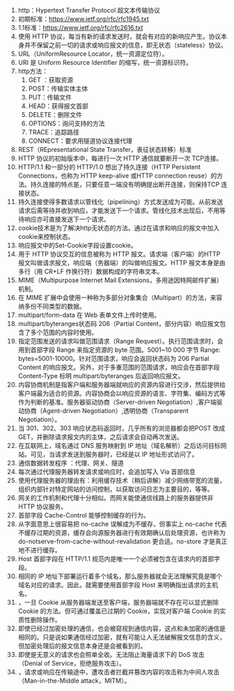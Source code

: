 1. http：Hypertext Transfer Protocol  超文本传输协议
2. 初期标准：https://www.ietf.org/rfc/rfc1945.txt 
3. 1.1标准：https://www.ietf.org/rfc/rfc2616.txt
4. 使用 HTTP 协议，每当有新的请求发送时，就会有对应的新响应产生。协议本身并不保留之前一切的请求或响应报文的信息，即无状态（stateless）协议。
5. URL（UniformResource Locator，统一资源定位符）。
6. URI 是 Uniform Resource Identifier 的缩写，统一资源标识符。
7. http方法：
    1. GET ：获取资源
    2. POST：传输实体主体
    3. PUT：传输文件
    4. HEAD：获得报文首部
    5. DELETE：删除文件
    6. OPTIONS：询问支持的方法
    7. TRACE：追踪路径
    8. CONNECT：要求用隧道协议连接代理
8. REST（REpresentational State Transfer，表征状态转移）标准
9. HTTP 协议的初始版本中，每进行一次 HTTP 通信就要断开一次 TCP连接。
10. HTTP/1.1 和一部分的 HTTP/1.0 想出了持久连接（HTTP Persistent Connections，也称为 HTTP keep-alive 或HTTP connection reuse）的方法。持久连接的特点是，只要任意一端没有明确提出断开连接，则保持TCP 连接状态。
11. 持久连接使得多数请求以管线化（pipelining）方式发送成为可能。从前发送请求后需等待并收到响应，才能发送下一个请求。管线化技术出现后，不用等待响应亦可直接发送下一个请求。
12. cookie技术是为了解决http无状态的方法。通过在请求和响应的报文中加入cookie来控制状态。
13. 响应报文中的Set-Cookie字段设置cookie。
14. 用于 HTTP 协议交互的信息被称为 HTTP 报文。请求端（客户端）的HTTP 报文叫做请求报文，响应端（务器端）的叫做响应报文。HTTP 报文本身是由多行（用 CR+LF 作换行符）数据构成的字符串文本。
15. MIME（Multipurpose Internet Mail Extensions，多用途因特网邮件扩展）机制。
16. 在 MIME 扩展中会使用一种称为多部分对象集合（Multipart）的方法，来容纳多份不同类型的数据。
17. multipart/form-data 在 Web 表单文件上传时使用。
18. multipart/byteranges状态码 206（Partial Content，部分内容）响应报文包含了多个范围的内容时使用。
19. 指定范围发送的请求叫做范围请求（Range Request）。执行范围请求时，会用到首部字段 Range 来指定资源的 byte 范围。5001~10 000 字节 Range: bytes=5001-10000。针对范围请求，响应会返回状态码为 206 Partial Content 的响应报文。另外，对于多重范围的范围请求，响应会在首部字段 Content-Type 标明 multipart/byteranges 后返回响应报文。
20. 内容协商机制是指客户端和服务器端就响应的资源内容进行交涉，然后提供给客户端最为适合的资源。内容协商会以响应资源的语言、字符集、编码方式等作为判断的基准。服务器驱动协商（Server-driven Negotiation）,客户端驱动协商（Agent-driven Negotiation）,透明协商（Transparent Negotiation）。
21. 当 301、302、303 响应状态码返回时，几乎所有的浏览器都会把POST 改成 GET，并删除请求报文内的主体，之后请求会自动再次发送。
22. 在互联网上，域名通过 DNS 服务映射到 IP 地址（域名解析）之后访问目标网站。可见，当请求发送到服务器时，已经是以 IP 地址形式访问了。
23. 通信数据转发程序 ：代理、网关、隧道
24. 每次通过代理服务器转发请求或响应时，会追加写入 Via 首部信息
25. 使用代理服务器的理由有：利用缓存技术（稍后讲解）减少网络带宽的流量，组织内部针对特定网站的访问控制，以获取访问日志为主要目的，等等。
26. 网关的工作机制和代理十分相似。而网关能使通信线路上的服务器提供非 HTTP 协议服务。
27. 首部字段 Cache-Control 能够控制缓存的行为。
28. 从字面意思上很容易把 no-cache 误解成为不缓存，但事实上 no-cache 代表不缓存过期的资源，缓存会向源服务器进行有效期确认后处理资源，也许称为 do-notserve-from-cache-without-revalidation 更合适。no-store 才是真正地不进行缓存。
29. Host 首部字段在 HTTP/1.1 规范内是唯一一个必须被包含在请求内的首部字段。
30. 相同的 IP 地址下部署运行着多个域名，那么服务器就会无法理解究竟是哪个域名对应的请求。因此，就需要使用首部字段 Host 来明确指出请求的主机名。
31. ，一旦 Cookie 从服务器端发送至客户端，服务器端就不存在可以显式删除 Cookie 的方法。但可通过覆盖已过期的 Cookie，实现对客户端 Cookie 的实质性删除操作。
32. 即使已经过加密处理的通信，也会被窥视到通信内容，这点和未加密的通信是相同的。只是说如果通信经过加密，就有可能让人无法破解报文信息的含义，但加密处理后的报文信息本身还是会被看到的。
33. 即使是无意义的请求也会照单全收。无法阻止海量请求下的 DoS 攻击（Denial of Service，拒绝服务攻击）。
34. ，请求或响应在传输途中，遭攻击者拦截并篡改内容的攻击称为中间人攻击（Man-in-the-Middle attack，MITM）。



